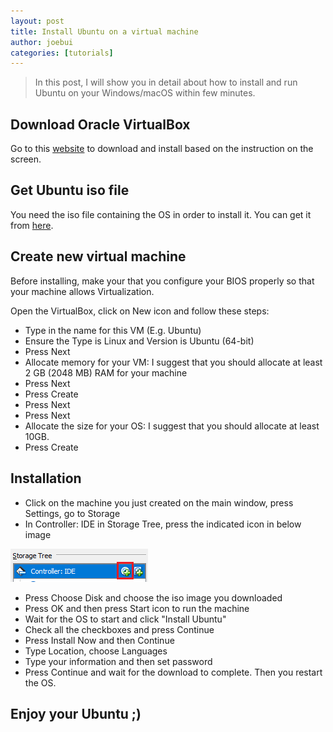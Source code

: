 ```yaml
---
layout: post
title: Install Ubuntu on a virtual machine
author: joebui
categories: [tutorials]
---
```


> In this post, I will show you in detail about how to install and run Ubuntu on your Windows/macOS within few minutes.

## Download Oracle VirtualBox

Go to this [website](https://www.virtualbox.org/wiki/Downloads) to download and install based on the instruction on the screen.

## Get Ubuntu iso file

You need the iso file containing the OS in order to install it. You can get it from [here](http://www.ubuntu.com/download/desktop).

## Create new virtual machine

Before installing, make your that you configure your BIOS properly so that your machine allows Virtualization.

Open the VirtualBox, click on New icon and follow these steps:

-   Type in the name for this VM (E.g. Ubuntu)
-   Ensure the Type is Linux and Version is Ubuntu (64-bit)
-   Press Next
-   Allocate memory for your VM: I suggest that you should allocate at least 2 GB (2048 MB) RAM for your machine
-   Press Next
-   Press Create
-   Press Next
-   Press Next
-   Allocate the size for your OS: I suggest that you should allocate at least 10GB.
-   Press Create

## Installation

-   Click on the machine you just created on the main window, press Settings, go to Storage
-   In Controller: IDE in Storage Tree, press the indicated icon in below image

![Keyboard](/img/2016-09-17-install-ubuntu/img1.PNG)

-   Press Choose Disk and choose the iso image you downloaded
-   Press OK and then press Start icon to run the machine
-   Wait for the OS to start and click "Install Ubuntu"
-   Check all the checkboxes and press Continue
-   Press Install Now and then Continue
-   Type Location, choose Languages
-   Type your information and then set password
-   Press Continue and wait for the download to complete. Then you restart the OS.

## Enjoy your Ubuntu ;)
